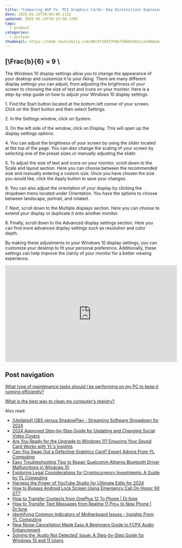```yaml
---
title: "Comparing AGP Vs. PCI Graphics Cards: Key Distinctions Explained by YL Computing"
date: 2025-01-12T20:05:06.113Z
updated: 2025-01-14T16:13:50.178Z
tags:
  - product
categories:
  - pcclean
thumbnail: https://thmb.techidaily.com/80c8f2832769bf50662b01ca1e988a4c71933b23ed7117cea801b49e429b370c.jpg
---
```


## \[\Frac{b}{6} = 9 \

The Windows 10 display settings allow you to change the appearance of your desktop and customize it to your liking. There are many different display settings you can adjust, from adjusting the brightness of your screen to choosing the size of text and icons on your monitor. Here is a step-by-step guide on how to adjust your Windows 10 display settings. 

1\. Find the Start button located at the bottom left corner of your screen. Click on the Start button and then select Settings.

2\. In the Settings window, click on System.

3\. On the left side of the window, click on Display. This will open up the display settings options. 

4\. You can adjust the brightness of your screen by using the slider located at the top of the page. You can also change the scaling of your screen by selecting one of the preset sizes or manually adjusting the slider.

5\. To adjust the size of text and icons on your monitor, scroll down to the Scale and layout section. Here you can choose between the recommended size and manually entering a custom size. Once you have chosen the size you would like, click the Apply button to save your changes.

6\. You can also adjust the orientation of your display by clicking the dropdown menu located under Orientation. You have the options to choose between landscape, portrait, and rotated.

7\. Next, scroll down to the Multiple displays section. Here you can choose to extend your display or duplicate it onto another monitor.

8\. Finally, scroll down to the Advanced display settings section. Here you can find more advanced display settings such as resolution and color depth. 

By making these adjustments to your Windows 10 display settings, you can customize your desktop to fit your personal preference. Additionally, these settings can help improve the clarity of your monitor for a better viewing experience.

<!-- affiliate ads begin -->
<iframe width="560" height="315" src="https://www.youtube.com/embed/LlYIdWQc-jw?si=ZQ5809CbQGEar0vg" title="YouTube video player" frameborder="0" allow="accelerometer; autoplay; clipboard-write; encrypted-media; gyroscope; picture-in-picture; web-share" referrerpolicy="strict-origin-when-cross-origin" allowfullscreen></iframe>
<!-- affiliate ads end -->

## Post navigation

[What type of maintenance tasks should I be performing on my PC to keep it running efficiently?](https://tools.techidaily.com/pcclean/products/)

[What is the best way to clean my computer’s registry?](https://tools.techidaily.com/pcclean/products/)

<ins class="adsbygoogle"
     style="display:block"
     data-ad-format="autorelaxed"
     data-ad-client="ca-pub-7571918770474297"
     data-ad-slot="1223367746"></ins>

<ins class="adsbygoogle"
     style="display:block"
     data-ad-client="ca-pub-7571918770474297"
     data-ad-slot="8358498916"
     data-ad-format="auto"
     data-full-width-responsive="true"></ins>

<span class="atpl-alsoreadstyle">Also read:</span>
<div><ul>
<li><a href="https://screen-video-capture.techidaily.com/updated-obs-versus-shadowplay-streaming-software-showdown-for-2024/"><u>[Updated] OBS versus ShadowPlay - Streaming Software Showdown for 2024</u></a></li>
<li><a href="https://facebook-video-content.techidaily.com/2024-approved-step-by-step-guide-for-updating-and-changing-social-video-covers/"><u>2024 Approved Step-by-Step Guide for Updating and Changing Social Video Covers</u></a></li>
<li><a href="https://win-cloud.techidaily.com/are-you-ready-for-the-upgrade-to-windows-11-ensuring-your-sound-card-works-with-yls-insights/"><u>Are You Ready for the Upgrade to Windows 11? Ensuring Your Sound Card Works with YL's Insights</u></a></li>
<li><a href="https://win-cloud.techidaily.com/can-you-swap-out-a-defective-graphics-card-expert-advice-from-yl-computing/"><u>Can You Swap Out a Defective Graphics Card? Expert Advice From YL Computing</u></a></li>
<li><a href="https://driver-error.techidaily.com/easy-troubleshooting-tips-to-repair-qualcomm-atheros-bluetooth-driver-malfunctions-in-windows-10/"><u>Easy Troubleshooting Tips to Repair Qualcomm Atheros Bluetooth Driver Malfunctions in Windows 10</u></a></li>
<li><a href="https://win-cloud.techidaily.com/exploring-legal-considerations-for-cryptocurrency-investments-a-guide-by-yl-computing/"><u>Exploring Legal Considerations for Cryptocurrency Investments: A Guide by YL Computing</u></a></li>
<li><a href="https://youtube-webster.techidaily.com/ss-the-power-of-youtube-studio-for-ultimate-edits-for-2024/"><u>Harness the Power of YouTube Studio for Ultimate Edits for 2024</u></a></li>
<li><a href="https://unlock-android.techidaily.com/how-to-bypass-android-lock-screen-using-emergency-call-on-honor-90-gt-by-drfone-android/"><u>How to Bypass Android Lock Screen Using Emergency Call On Honor 90 GT?</u></a></li>
<li><a href="https://blog-min.techidaily.com/how-to-transfer-contacts-from-oneplus-12-to-phone-drfone-by-drfone-transfer-from-android-transfer-from-android/"><u>How to Transfer Contacts from OnePlus 12 To Phone | Dr.fone</u></a></li>
<li><a href="https://android-transfer.techidaily.com/how-to-transfer-text-messages-from-realme-11-proplus-to-new-phone-drfone-by-drfone-transfer-from-android-transfer-from-android/"><u>How to Transfer Text Messages from Realme 11 Pro+ to New Phone | Dr.fone</u></a></li>
<li><a href="https://win-cloud.techidaily.com/identifying-common-indicators-of-motherboard-issues-insights-from-yl-computing/"><u>Identifying Common Indicators of Motherboard Issues - Insights From YL Computing</u></a></li>
<li><a href="https://ai-video-apps.techidaily.com/new-noise-cancellation-made-easy-a-beginners-guide-to-fcpx-audio-enhancement/"><u>New Noise Cancellation Made Easy A Beginners Guide to FCPX Audio Enhancement</u></a></li>
<li><a href="https://win-howtos.techidaily.com/solving-the-audio-not-detected-issue-a-step-by-step-guide-for-windows-10-and-11-users/"><u>Solving the 'Audio Not Detected' Issue: A Step-by-Step Guide for Windows 10 and 11 Users</u></a></li>
</ul></div>

